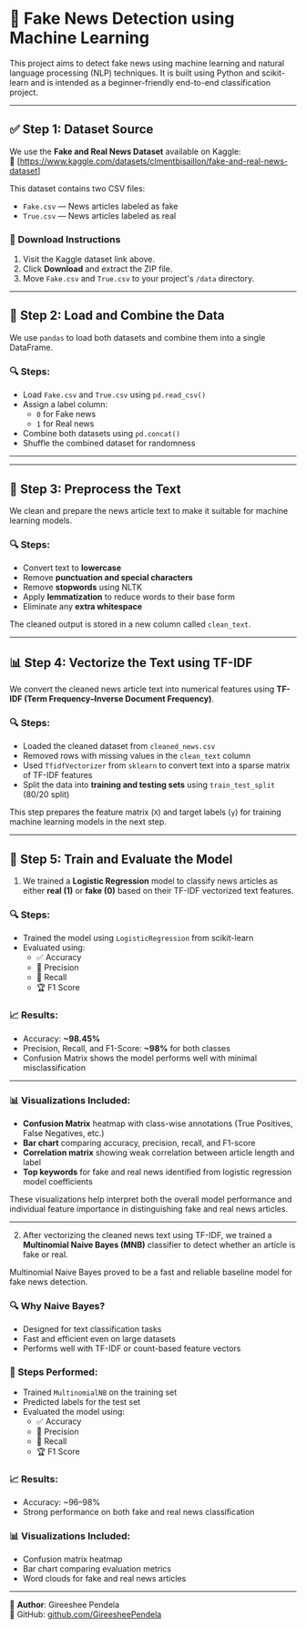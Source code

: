 # 📰 Fake News Detection using Machine Learning

This project aims to detect fake news using machine learning and natural language processing (NLP) techniques. It is built using Python and scikit-learn and is intended as a beginner-friendly end-to-end classification project.

---

## ✅ Step 1: Dataset Source

We use the **Fake and Real News Dataset** available on Kaggle:  
🔗 [https://www.kaggle.com/datasets/clmentbisaillon/fake-and-real-news-dataset]

This dataset contains two CSV files:
- `Fake.csv` — News articles labeled as fake
- `True.csv` — News articles labeled as real

### 🧾 Download Instructions
1. Visit the Kaggle dataset link above.
2. Click **Download** and extract the ZIP file.
3. Move `Fake.csv` and `True.csv` to your project's `/data` directory.

---

## 🧠 Step 2: Load and Combine the Data

We use `pandas` to load both datasets and combine them into a single DataFrame.

### 🔍 Steps:
- Load `Fake.csv` and `True.csv` using `pd.read_csv()`
- Assign a label column:
  - `0` for Fake news
  - `1` for Real news
- Combine both datasets using `pd.concat()`
- Shuffle the combined dataset for randomness

---

---

## 🧹 Step 3: Preprocess the Text

We clean and prepare the news article text to make it suitable for machine learning models.

### 🔍 Steps:
- Convert text to **lowercase**
- Remove **punctuation and special characters**
- Remove **stopwords** using NLTK
- Apply **lemmatization** to reduce words to their base form
- Eliminate any **extra whitespace**

The cleaned output is stored in a new column called `clean_text`.

---

## 📊 Step 4: Vectorize the Text using TF-IDF

We convert the cleaned news article text into numerical features using **TF-IDF (Term Frequency–Inverse Document Frequency)**.

### 🔍 Steps:
- Loaded the cleaned dataset from `cleaned_news.csv`
- Removed rows with missing values in the `clean_text` column
- Used `TfidfVectorizer` from `sklearn` to convert text into a sparse matrix of TF-IDF features
- Split the data into **training and testing sets** using `train_test_split` (80/20 split)

This step prepares the feature matrix (`X`) and target labels (`y`) for training machine learning models in the next step.

---

## 🧠 Step 5: Train and Evaluate the Model

1. We trained a **Logistic Regression** model to classify news articles as either **real (1)** or **fake (0)** based on their TF-IDF vectorized text features.

### 🔍 Steps:
- Trained the model using `LogisticRegression` from scikit-learn
- Evaluated using:
  - ✅ Accuracy
  - 🎯 Precision
  - 🔁 Recall
  - 🏆 F1 Score

### 📈 Results:
- Accuracy: **~98.45%**
- Precision, Recall, and F1-Score: **~98%** for both classes
- Confusion Matrix shows the model performs well with minimal misclassification

---

### 📊 Visualizations Included:
- **Confusion Matrix** heatmap with class-wise annotations (True Positives, False Negatives, etc.)
- **Bar chart** comparing accuracy, precision, recall, and F1-score
- **Correlation matrix** showing weak correlation between article length and label
- **Top keywords** for fake and real news identified from logistic regression model coefficients

These visualizations help interpret both the overall model performance and individual feature importance in distinguishing fake and real news articles.

---

2. After vectorizing the cleaned news text using TF-IDF, we trained a **Multinomial Naive Bayes (MNB)** classifier to detect whether an article is fake or real.

Multinomial Naive Bayes proved to be a fast and reliable baseline model for fake news detection.
### 🔍 Why Naive Bayes?
- Designed for text classification tasks
- Fast and efficient even on large datasets
- Performs well with TF-IDF or count-based feature vectors

### 🧪 Steps Performed:
- Trained `MultinomialNB` on the training set
- Predicted labels for the test set
- Evaluated the model using:
  - ✅ Accuracy
  - 🎯 Precision
  - 🔁 Recall
  - 🏆 F1 Score

### 📈 Results:
- Accuracy: ~96–98%
- Strong performance on both fake and real news classification

### 📊 Visualizations Included:
- Confusion matrix heatmap
- Bar chart comparing evaluation metrics
- Word clouds for fake and real news articles

---

👤 **Author**: Gireeshee Pendela   
🔗 GitHub: [github.com/GireesheePendela](https://github.com/GireesheePendela)
